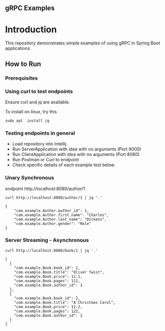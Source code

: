 gRPC Examples
---

# Introduction

This repository demonstrates simple examples of 
using gRPC in Spring Boot applications.

## How to Run

### Prerequisites

### Using curl to test endpoints

Ensure curl and jq are available. 

To install on linux, try this

    sudo apt  install jq

### Testing endpoints in general

- Load repository into Intellij.
- Run ServerApplication with idea with no arguments (Port 9000)
- Run ClientApplication with idea with no arguments (Port 8080)
- Run Postman or Curl to endpoint
- Check specific details of each example test below

### Unary Synchronous 

endpoint http://localhost:8080/author/1 

    curl http://localhost:8080/author/1 | jq '.'

    {
        "com.example.Author.author_id": 1,
        "com.example.Author.first_name": "Charles",
        "com.example.Author.last_name": "Dickens",
        "com.example.Author.gender": "Male"
    }

### Server Streaming - Asynchronous

    curl http://localhost:8080/book/1 | jq '.'

    [
      {
        "com.example.Book.book_id": 1,
        "com.example.Book.title": "Oliver Twist",
        "com.example.Book.price": 11.1,
        "com.example.Book.pages": 111,
        "com.example.Book.author_id": 1
      },
      {
        "com.example.Book.book_id": 2,
        "com.example.Book.title": "A Christmas Carol",
        "com.example.Book.price": 12.2,
        "com.example.Book.pages": 122,
        "com.example.Book.author_id": 1
      }
    ]

